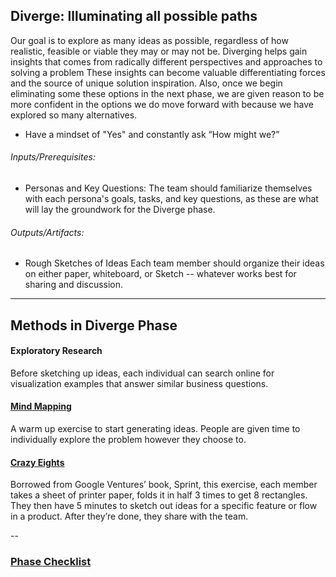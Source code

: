 ## Diverge: Illuminating all possible paths

Our goal is to explore as many ideas as possible, regardless of how
realistic, feasible or viable they may or may not be. Diverging helps gain insights that comes from radically
different perspectives and approaches to solving a problem  These insights
can become valuable differentiating forces and the source of unique solution
inspiration. Also, once we begin eliminating some these options in the next phase, we are given reason to be more confident in the options we do move forward with because we have explored so many alternatives.

* Have a mindset of "Yes" and constantly ask “How might we?”

###### Inputs/Prerequisites:

* Personas and Key Questions: 
The team should familiarize themselves with each persona's goals, tasks, and key questions, as these are what will lay the groundwork for the Diverge phase. 

###### Outputs/Artifacts:

* Rough Sketches of Ideas
Each team member should organize their ideas on either paper, whiteboard, or Sketch -- whatever works best for sharing and discussion.

---

## Methods in Diverge Phase


#### Exploratory Research

Before sketching up ideas, each individual can search online for visualization examples that answer similar business questions.


#### [Mind Mapping](/3-Diverge/Methods/mind-mapping.md)
A warm up exercise to start generating ideas. People are given time to individually explore the problem however they choose to.


#### [Crazy Eights](../3-Diverge/Methods/crazy-8s.md)
Borrowed from Google Ventures’ book, Sprint, this exercise, each member takes a sheet of printer paper, folds it in half 3 times to get 8 rectangles. They then have 5 minutes to sketch out ideas for a specific feature or flow in a product. After they’re done, they share with the team.


--

### [Phase Checklist](../3-Diverge/Phase-3-Checklist.md)



